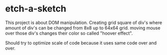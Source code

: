 # etch-a-sketch

This project is about DOM manipulation. Creating grid square of div's where amount of div's can be changed from 8x8 up to 64x64 grid.
moving mouse over those div's changes their color so called "hoover effect".

Should try to optimize scale of code because it uses same code over and over.